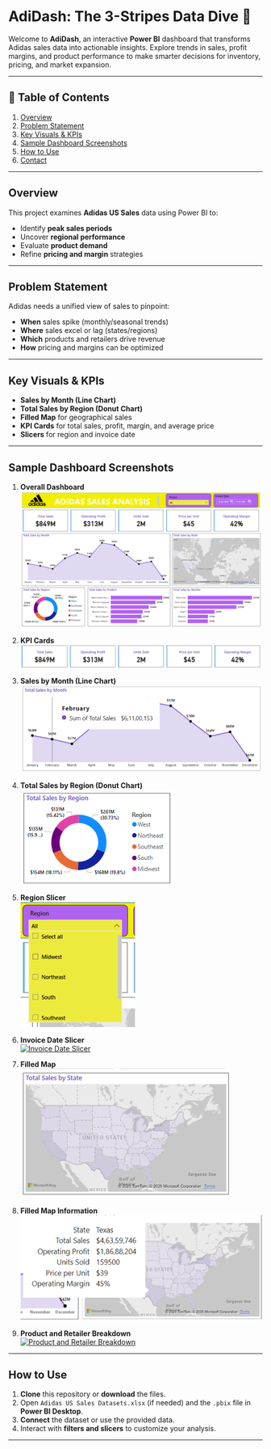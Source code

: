 # AdiDash: The 3-Stripes Data Dive 🚀

Welcome to **AdiDash**, an interactive **Power BI** dashboard that transforms Adidas sales data into actionable insights. Explore trends in sales, profit margins, and product performance to make smarter decisions for inventory, pricing, and market expansion.

---

## 📌 Table of Contents
1. [Overview](#overview)  
2. [Problem Statement](#problem-statement)  
3. [Key Visuals & KPIs](#key-visuals--kpis)  
4. [Sample Dashboard Screenshots](#sample-dashboard-screenshots)  
5. [How to Use](#how-to-use)  
6. [Contact](#contact)  

---

## Overview
This project examines **Adidas US Sales** data using Power BI to:  
- Identify **peak sales periods**  
- Uncover **regional performance**  
- Evaluate **product demand**  
- Refine **pricing and margin** strategies  

---

## Problem Statement
Adidas needs a unified view of sales to pinpoint:  
- **When** sales spike (monthly/seasonal trends)  
- **Where** sales excel or lag (states/regions)  
- **Which** products and retailers drive revenue  
- **How** pricing and margins can be optimized  

---

## Key Visuals & KPIs
- **Sales by Month (Line Chart)**  
- **Total Sales by Region (Donut Chart)**  
- **Filled Map** for geographical sales  
- **KPI Cards** for total sales, profit, margin, and average price  
- **Slicers** for region and invoice date  

---

## Sample Dashboard Screenshots

1. **Overall Dashboard**  
   [![Overall Dashboard](./overall%20dashboard.png)](./overall%20dashboard.png)

2. **KPI Cards**  
   [![KPI Cards](./kpicards.png)](./kpicards.png)

3. **Sales by Month (Line Chart)**  
   [![Sales by Month](./slaesbymonthline.png)](./slaesbymonthline.png)

4. **Total Sales by Region (Donut Chart)**  
   [![Total Sales by Region](./totalsalesbyregiondonut.png)](./totalsalesbyregiondonut.png)

5. **Region Slicer**  
   [![Region Slicer](./region-slicer.png)](./region-slicer.png)

6. **Invoice Date Slicer**  
   [![Invoice Date Slicer](./invoicate-date-slicer.png)](./invoicate-date-slicer.png)

7. **Filled Map**  
   [![Filled Map](./filledmap.png)](./filledmap.png)

8. **Filled Map Information**  
   [![Filled Map Information](./filledmap%20information.png)](./filledmap%20information.png)

9. **Product and Retailer Breakdown**  
   [![Product and Retailer Breakdown](./product%20and%20retailer%20breakdown....)](./product%20and%20retailer%20breakdown....)

---

## How to Use
1. **Clone** this repository or **download** the files.  
2. Open `Adidas US Sales Datasets.xlsx` (if needed) and the `.pbix` file in **Power BI Desktop**.  
3. **Connect** the dataset or use the provided data.  
4. Interact with **filters and slicers** to customize your analysis.  

---
